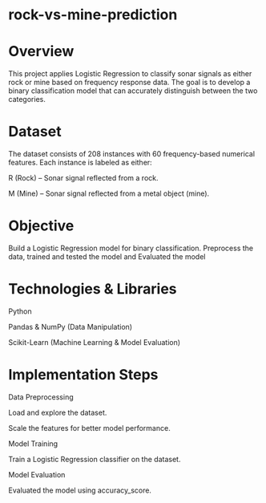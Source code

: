 # rock-vs-mine-prediction
# Overview

This project applies Logistic Regression to classify sonar signals as either rock or mine based on frequency response data. The goal is to develop a binary classification model that can accurately distinguish between the two categories.

# Dataset

The dataset consists of 208 instances with 60 frequency-based numerical features. Each instance is labeled as either:

R (Rock) – Sonar signal reflected from a rock.

M (Mine) – Sonar signal reflected from a metal object (mine).

# Objective

Build a Logistic Regression model for binary classification.
Preprocess the data, trained and tested the model and Evaluated the model

# Technologies & Libraries 
Python

Pandas & NumPy (Data Manipulation)

Scikit-Learn (Machine Learning & Model Evaluation)

# Implementation Steps
Data Preprocessing

Load and explore the dataset.

Scale the features for better model performance.

Model Training

Train a Logistic Regression classifier on the dataset.

Model Evaluation

Evaluated the model using accuracy_score.
 
